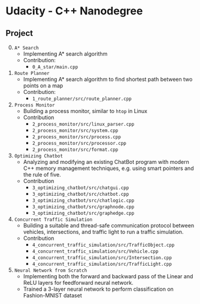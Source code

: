 # Udacity - C++ Nanodegree

## Project
0. `A* Search`
    - Implementing A* search algorithm
    - Contribution:
      - `0_A_star/main.cpp`
1. `Route Planner`
    - Implementing A* search algorithm to find shortest path between two points on a map
    - Contribution:
      - `1_route_planner/src/route_planner.cpp`
2. `Process Monitor`
    - Building a process monitor, similar to `htop` in Linux
    - Contribution
        - `2_process_monitor/src/linux_parser.cpp`
        - `2_process_monitor/src/system.cpp`
        - `2_process_monitor/src/process.cpp`
        - `2_process_monitor/src/processor.cpp`
        - `2_process_monitor/src/format.cpp`
3. `Optimizing Chatbot`
    - Analyzing and modifying an existing ChatBot program with modern C++ memory management techniques, e.g. using smart pointers and the rule of five.
    - Contribution
        -  `3_optimizing_chatbot/src/chatgui.cpp`
        -  `3_optimizing_chatbot/src/chatbot.cpp`
        -  `3_optimizing_chatbot/src/chatlogic.cpp`
        -  `3_optimizing_chatbot/src/graphnode.cpp`
        -  `3_optimizing_chatbot/src/graphedge.cpp`
4. `Concurrent Traffic Simulation`
    - Building a suitable and thread-safe communication protocol between vehicles, intersections, and traffic light to run a traffic simulation.
    - Contribution
        - `4_concurrent_traffic_simulation/src/TrafficObject.cpp`
        - `4_concurrent_traffic_simulation/src/Vehicle.cpp`
        - `4_concurrent_traffic_simulation/src/Intersection.cpp`
        - `4_concurrent_traffic_simulation/src/TrafficLight.cpp`
5. `Neural Network from Scratch`
    - Implementing both the forward and backward pass of the Linear and ReLU layers for feedforward neural network.
    - Trained a 3-layer neural network to perform classification on Fashion-MNIST dataset
